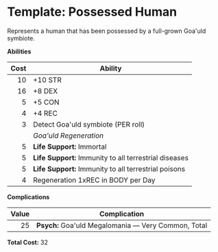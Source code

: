 # Template: Possessed Human

Represents a human that has been possessed by a full-grown Goa'uld symbiote.

**Abilities**

Cost | Ability
----:|--------
10 | +10 STR
16 | +8 DEX
5  | +5 CON
4  | +4 REC
3  | Detect Goa'uld symbiote (PER roll)
&nbsp; | _Goa'uld Regeneration_
5  | **Life Support:** Immortal
5  | **Life Support:** Immunity to all terrestrial diseases
5  | **Life Support:** Immunity to all terrestrial poisons
4  | Regeneration 1xREC in BODY per Day

**Complications**

Value | Complication
-----:|-------------
25 | **Psych:** Goa'uld Megalomania &mdash; Very Common, Total

**Total Cost:** 32
